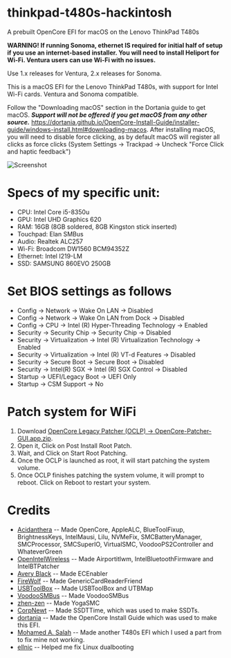 # thinkpad-t480s-hackintosh
A prebuilt OpenCore EFI for macOS on the Lenovo ThinkPad T480s

**WARNING! If running Sonoma, ethernet IS required for initial half of setup if you use an internet-based installer. You will need to install Heliport for Wi-Fi. Ventura users can use Wi-Fi with no issues.**

Use 1.x releases for Ventura, 2.x releases for Sonoma.

This is a macOS EFI for the Lenovo ThinkPad T480s, with support for Intel Wi-Fi cards. Ventura and Sonoma compatible.

Follow the "Downloading macOS" section in the Dortania guide to get macOS. ***Support will not be offered if you get macOS from any other source.*** https://dortania.github.io/OpenCore-Install-Guide/installer-guide/windows-install.html#downloading-macos. After installing macOS, you will need to disable force clicking, as by default macOS will register all clicks as force clicks (System Settings -> Trackpad -> Uncheck "Force Click and haptic feedback")

![Screenshot](https://github.com/Lost-Entrepreneur439/thinkpad-t480s-hackintosh/blob/main/untitled.png)

# Specs of my specific unit:
- CPU: Intel Core i5-8350u
- GPU: Intel UHD Graphics 620
- RAM: 16GB (8GB soldered, 8GB Kingston stick inserted)
- Touchpad: Elan SMBus
- Audio: Realtek ALC257
- Wi-Fi: Broadcom DW1560 BCM94352Z
- Ethernet: Intel I219-LM
- SSD: SAMSUNG 860EVO 250GB

# Set BIOS settings as follows
- Config -> Network -> Wake On LAN -> Disabled
- Config -> Network -> Wake On LAN from Dock -> Disabled
- Config -> CPU -> Intel (R) Hyper-Threading Technology -> Enabled
- Security -> Security Chip -> Security Chip -> Disabled
- Security -> Virtualization -> Intel (R) Virtualization Technology -> Enabled
- Security -> Virtualization -> Intel (R) VT-d Features -> Disabled
- Security -> Secure Boot -> Secure Boot -> Disabled
- Security -> Intel(R) SGX -> Intel (R) SGX Control -> Disabled
- Startup -> UEFI/Legacy Boot -> UEFI Only
- Startup -> CSM Support -> No

# Patch system for WiFi

1. Download [OpenCore Legacy Patcher (OCLP) -> OpenCore-Patcher-GUI.app.zip](https://github.com/dortania/OpenCore-Legacy-Patcher/releases).
2. Open it, Click on Post Install Root Patch.
3. Wait, and Click on Start Root Patching.
4. Once the OCLP is launched as root, it will start patching the system volume.
5. Once OCLP finishes patching the system volume, it will prompt to reboot. Click on Reboot to restart your system.

# Credits
- [Acidanthera](https://github.com/acidanthera) -- Made OpenCore, AppleALC, BlueToolFixup, BrightnessKeys, IntelMausi, Lilu, NVMeFix, SMCBatteryManager, SMCProcessor, SMCSuperIO, VirtualSMC, VoodooPS2Controller and WhateverGreen
- [OpenIntelWireless](https://github.com/OpenIntelWireless) -- Made Airportitlwm, IntelBluetoothFirmware and IntelBTPatcher
- [Avery Black](https://github.com/1Revenger1) -- Made ECEnabler
- [FireWolf](https://github.com/0xFireWolf) -- Made GenericCardReaderFriend
- [USBToolBox](https://github.com/USBToolBox) -- Made USBToolBox and UTBMap
- [VoodooSMBus](https://github.com/VoodooSMBus) -- Made VoodooSMBus
- [zhen-zen](https://github.com/zhen-zen) -- Made YogaSMC
- [CorpNewt](https://github.com/corpnewt) -- Made SSDTTime, which was used to make SSDTs.
- [dortania](https://github.com/dortania) -- Made the OpenCore Install Guide which was used to make this EFI.
- [Mohamed A. Salah](https://github.com/m4salah) -- Made another T480s EFI which I used a part from to fix mine not working.
- [ellnic](https://github.com/ellnic) -- Helped me fix Linux dualbooting
